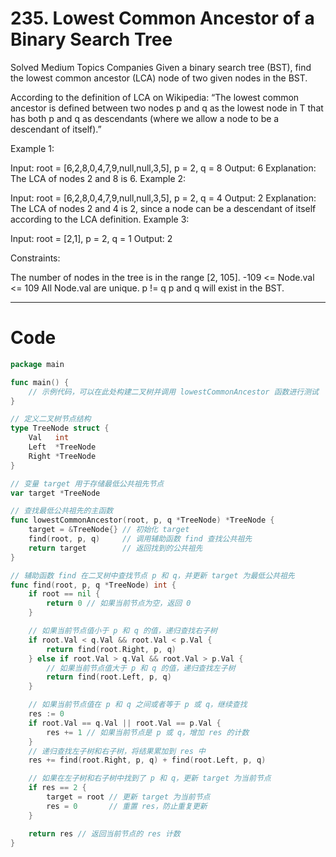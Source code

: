 # 235. Lowest Common Ancestor of a Binary Search Tree
Solved
Medium
Topics
Companies
Given a binary search tree (BST), find the lowest common ancestor (LCA) node of two given nodes in the BST.

According to the definition of LCA on Wikipedia: “The lowest common ancestor is defined between two nodes p and q as the lowest node in T that has both p and q as descendants (where we allow a node to be a descendant of itself).”

Example 1:

Input: root = [6,2,8,0,4,7,9,null,null,3,5], p = 2, q = 8
Output: 6
Explanation: The LCA of nodes 2 and 8 is 6.
Example 2:

Input: root = [6,2,8,0,4,7,9,null,null,3,5], p = 2, q = 4
Output: 2
Explanation: The LCA of nodes 2 and 4 is 2, since a node can be a descendant of itself according to the LCA definition.
Example 3:

Input: root = [2,1], p = 2, q = 1
Output: 2

Constraints:

The number of nodes in the tree is in the range [2, 105].
-109 <= Node.val <= 109
All Node.val are unique.
p != q
p and q will exist in the BST.

---

# Code
```go
package main

func main() {
	// 示例代码，可以在此处构建二叉树并调用 lowestCommonAncestor 函数进行测试
}

// 定义二叉树节点结构
type TreeNode struct {
	Val   int
	Left  *TreeNode
	Right *TreeNode
}

// 变量 target 用于存储最低公共祖先节点
var target *TreeNode

// 查找最低公共祖先的主函数
func lowestCommonAncestor(root, p, q *TreeNode) *TreeNode {
	target = &TreeNode{} // 初始化 target
	find(root, p, q)     // 调用辅助函数 find 查找公共祖先
	return target        // 返回找到的公共祖先
}

// 辅助函数 find 在二叉树中查找节点 p 和 q，并更新 target 为最低公共祖先
func find(root, p, q *TreeNode) int {
	if root == nil {
		return 0 // 如果当前节点为空，返回 0
	}

	// 如果当前节点值小于 p 和 q 的值，递归查找右子树
	if root.Val < q.Val && root.Val < p.Val {
		return find(root.Right, p, q)
	} else if root.Val > q.Val && root.Val > p.Val {
		// 如果当前节点值大于 p 和 q 的值，递归查找左子树
		return find(root.Left, p, q)
	}

	// 如果当前节点值在 p 和 q 之间或者等于 p 或 q，继续查找
	res := 0
	if root.Val == q.Val || root.Val == p.Val {
		res += 1 // 如果当前节点是 p 或 q，增加 res 的计数
	}
	// 递归查找左子树和右子树，将结果累加到 res 中
	res += find(root.Right, p, q) + find(root.Left, p, q)

	// 如果在左子树和右子树中找到了 p 和 q，更新 target 为当前节点
	if res == 2 {
		target = root // 更新 target 为当前节点
		res = 0       // 重置 res，防止重复更新
	}

	return res // 返回当前节点的 res 计数
}
```